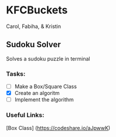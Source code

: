 # KFCBuckets
Carol, Fabiha, &amp; Kristin

## Sudoku Solver
Solves a sudoku puzzle in terminal

### Tasks:
- [ ] Make a Box/Square Class
- [x] Create an algoritm
- [ ] Implement the algorithm

### Useful Links:
[Box Class] (https://codeshare.io/aJpwwK)
